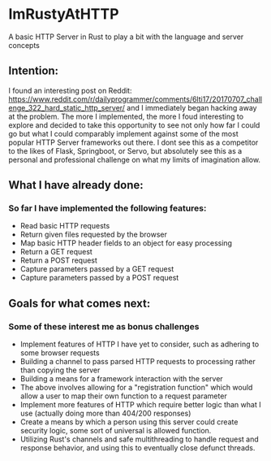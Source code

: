 # ImRustyAtHTTP
A basic HTTP Server in Rust to play a bit with the language and server concepts


## Intention:
I found an interesting post on Reddit: https://www.reddit.com/r/dailyprogrammer/comments/6lti17/20170707_challenge_322_hard_static_http_server/ and I immediately began hacking away at the problem. The more I implemented, the more I foud interesting to explore and decided to take this opportunity 
to see not only how far I could go but what I could comparably implement against some of the most popular HTTP Server frameworks out there.
I dont see this as a competitor to the likes of Flask, Springboot, or Servo, but absolutely see this as a personal and professional challenge
on what my limits of imagination allow. 

## What I have already done:
### So far I have implemented the following features:
* Read basic HTTP requests
* Return given files requested by the browser
* Map basic HTTP header fields to an object for easy processing
* Return a GET request
* Return a POST request
* Capture parameters passed by a GET request
* Capture parameters passed by a POST request

## Goals for what comes next:
### Some of these interest me as bonus challenges
* Implement features of HTTP I have yet to consider, such as adhering to some browser requests
* Building a channel to pass parsed HTTP requests to processing rather than copying the server
* Building a means for a framework interaction with the server
* The above involves allowing for a "registration function" which would allow a user to map their own function to a request parameter
* Implement more features of HTTP which require better logic than what I use (actually doing more than 404/200 responses)
* Create a means by which a person using this server could create security logic, some sort of universal is allowed function.
* Utilizing Rust's channels and safe multithreading to handle request and response behavior, and using this to eventually close defunct threads.
